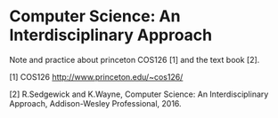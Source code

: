 # Computer Science: An Interdisciplinary Approach

Note and practice about princeton COS126 [1] and the text book [2].

[1] COS126
http://www.princeton.edu/~cos126/

[2] R.Sedgewick and K.Wayne, Computer Science: An Interdisciplinary
Approach, Addison-Wesley Professional, 2016.
